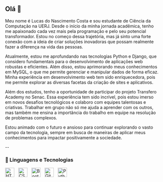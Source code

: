 ## Olá 👋

Meu nome é Lucas do Nascimento Costa e sou estudante de Ciência da Computação na UERJ. Desde o início da minha jornada acadêmica, tenho me apaixonado cada vez mais pela programação e pelo seu potencial transformador. Estou no começo dessa trajetória, mas já sinto uma forte conexão com a ideia de criar soluções inovadoras que possam realmente fazer a diferença na vida das pessoas.

Atualmente, estou me aprofundando nas tecnologias Python e Django, que considero fundamentais para o desenvolvimento de aplicações web robustas e eficientes. Além disso, estou aprimorando meus conhecimentos em MySQL, o que me permite gerenciar e manipular dados de forma eficaz. Minha experiência em desenvolvimento web tem sido enriquecedora, pois me permite explorar as diversas facetas da criação de sites e aplicativos.

Além dos estudos, tenho a oportunidade de participar do projeto Transfero Academy no Senac. Essa experiência tem sido incrível, pois estou imerso em novos desafios tecnológicos e colaboro com equipes talentosas e criativas. Trabalhar em grupo não só me ajuda a aprender com os outros, mas também me ensina a importância do trabalho em equipe na resolução de problemas complexos.

Estou animado com o futuro e ansioso para continuar explorando o vasto campo da tecnologia, sempre em busca de maneiras de aplicar meus conhecimentos para impactar positivamente a sociedade.

--

### 🤖 Linguagens e Tecnologias

<img 
    align="left" 
    alt="HTML"
    title="HTML" 
    width="30px" 
    style="padding-right: 10px;" 
    src="https://cdn.jsdelivr.net/gh/devicons/devicon@latest/icons/html5/html5-original.svg" 
/>
<img 
    align="left" 
    alt="CSS" 
    title="CSS"
    width="30px" 
    style="padding-right: 10px;" 
    src="https://cdn.jsdelivr.net/gh/devicons/devicon@latest/icons/css3/css3-original.svg" 
/>
<img 
    align="left" 
    alt="Bootstrap"
    title="Bootstrap" 
    width="30px" 
    style="padding-right: 10px;" 
    src="https://cdn.jsdelivr.net/gh/devicons/devicon@latest/icons/bootstrap/bootstrap-original.svg" 
/>
<img 
    align="left" 
    alt="Git" 
    title="Git"
    width="30px" 
    style="padding-right: 10px;" 
    src="https://cdn.jsdelivr.net/gh/devicons/devicon@latest/icons/git/git-original.svg" 
/>
<img 
    align="left" 
    alt="Python" 
    title="Python"
    width="30px" 
    style="padding-right: 10px;" 
    src="https://cdn.jsdelivr.net/gh/devicons/devicon@latest/icons/python/python-original.svg" 
/>
